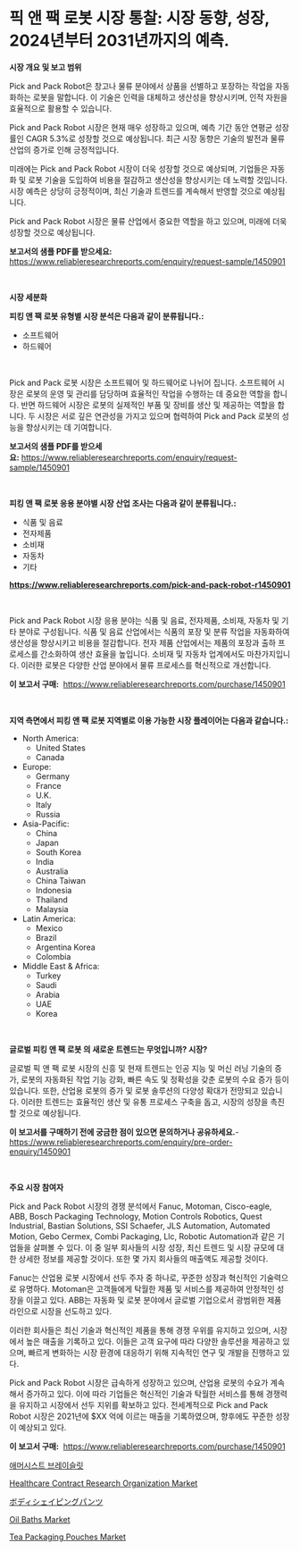 <p><h1>픽 앤 팩 로봇 시장 통찰: 시장 동향, 성장, 2024년부터 2031년까지의 예측.</h1></p><p><strong>시장 개요 및 보고 범위</strong></p>
<p><p>Pick and Pack Robot은 창고나 물류 분야에서 상품을 선별하고 포장하는 작업을 자동화하는 로봇을 말합니다. 이 기술은 인력을 대체하고 생산성을 향상시키며, 인적 자원을 효율적으로 활용할 수 있습니다. </p><p>Pick and Pack Robot 시장은 현재 매우 성장하고 있으며, 예측 기간 동안 연평균 성장률인 CAGR 5.3%로 성장할 것으로 예상됩니다. 최근 시장 동향은 기술의 발전과 물류 산업의 증가로 인해 긍정적입니다. </p><p>미래에는 Pick and Pack Robot 시장이 더욱 성장할 것으로 예상되며, 기업들은 자동화 및 로봇 기술을 도입하여 비용을 절감하고 생산성을 향상시키는 데 노력할 것입니다. 시장 예측은 상당히 긍정적이며, 최신 기술과 트렌드를 계속해서 반영할 것으로 예상됩니다. </p><p>Pick and Pack Robot 시장은 물류 산업에서 중요한 역할을 하고 있으며, 미래에 더욱 성장할 것으로 예상됩니다.</p></p>
<p><strong>보고서의 샘플 PDF를 받으세요:</strong> <a href="https://www.reliableresearchreports.com/enquiry/request-sample/1450901">https://www.reliableresearchreports.com/enquiry/request-sample/1450901</a></p>
<p>&nbsp;</p>
<p><strong>시장 세분화</strong></p>
<p><strong>피킹 앤 팩 로봇 유형별 시장 분석은 다음과 같이 분류됩니다.:</strong></p>
<p><ul><li>소프트웨어</li><li>하드웨어</li></ul></p>
<p>&nbsp;</p>
<p><p>Pick and Pack 로봇 시장은 소프트웨어 및 하드웨어로 나뉘어 집니다. 소프트웨어 시장은 로봇의 운영 및 관리를 담당하며 효율적인 작업을 수행하는 데 중요한 역할을 합니다. 반면 하드웨어 시장은 로봇의 실제적인 부품 및 장비를 생산 및 제공하는 역할을 합니다. 두 시장은 서로 깊은 연관성을 가지고 있으며 협력하여 Pick and Pack 로봇의 성능을 향상시키는 데 기여합니다.</p></p>
<p><strong>보고서의 샘플 PDF를 받으세요:</strong>&nbsp;<a href="https://www.reliableresearchreports.com/enquiry/request-sample/1450901">https://www.reliableresearchreports.com/enquiry/request-sample/1450901</a></p>
<p>&nbsp;</p>
<p><strong> 피킹 앤 팩 로봇 응용 분야별 시장 산업 조사는 다음과 같이 분류됩니다.:</strong></p>
<p><ul><li>식품 및 음료</li><li>전자제품</li><li>소비재</li><li>자동차</li><li>기타</li></ul></p>
<p><strong><a href="https://www.reliableresearchreports.com/pick-and-pack-robot-r1450901">https://www.reliableresearchreports.com/pick-and-pack-robot-r1450901</a></strong></p>
<p>&nbsp;</p>
<p><p>Pick and Pack Robot 시장 응용 분야는 식품 및 음료, 전자제품, 소비재, 자동차 및 기타 분야로 구성됩니다. 식품 및 음료 산업에서는 식품의 포장 및 분류 작업을 자동화하여 생산성을 향상시키고 비용을 절감합니다. 전자 제품 산업에서는 제품의 포장과 출하 프로세스를 간소화하여 생산 효율을 높입니다. 소비재 및 자동차 업계에서도 마찬가지입니다. 이러한 로봇은 다양한 산업 분야에서 물류 프로세스를 혁신적으로 개선합니다.</p></p>
<p><strong>이 보고서 구매:</strong>&nbsp; <a href="https://www.reliableresearchreports.com/purchase/1450901">https://www.reliableresearchreports.com/purchase/1450901</a></p>
<p>&nbsp;</p>
<p><strong>지역 측면에서 피킹 앤 팩 로봇 지역별로 이용 가능한 시장 플레이어는 다음과 같습니다.:</strong></p>
<p><ul>
    <li>
        North America:
        <ul>
            <li>United States</li>
            <li>Canada</li>
        </ul>
    </li>
    <li>
        Europe:
        <ul>
            <li>Germany</li>
            <li>France</li>
            <li>U.K.</li>
            <li>Italy</li>
            <li>Russia</li>
        </ul>
    </li>
    <li>
        Asia-Pacific:
        <ul>
            <li>China</li>
            <li>Japan</li>
            <li>South Korea</li>
            <li>India</li>
            <li>Australia</li>
            <li>China Taiwan</li>
            <li>Indonesia</li>
            <li>Thailand</li>
            <li>Malaysia</li>
        </ul>
    </li>
    <li>
        Latin America:
        <ul>
            <li>Mexico</li>
            <li>Brazil</li>
            <li>Argentina Korea</li>
            <li>Colombia</li>
        </ul>
    </li>
    <li>
        Middle East & Africa:
        <ul>
            <li>Turkey</li>
            <li>Saudi</li>
            <li>Arabia</li>
            <li>UAE</li>
            <li>Korea</li>
        </ul>
    </li>
    </ul></p>
<p>&nbsp;</p>
<p><strong>글로벌 피킹 앤 팩 로봇 의 새로운 트렌드는 무엇입니까? 시장?</strong></p>
<p><p>글로벌 픽 앤 팩 로봇 시장의 신흥 및 현재 트렌드는 인공 지능 및 머신 러닝 기술의 증가, 로봇의 자동화된 작업 기능 강화, 빠른 속도 및 정확성을 갖춘 로봇의 수요 증가 등이 있습니다. 또한, 산업용 로봇의 증가 및 로봇 솔루션의 다양성 확대가 전망되고 있습니다. 이러한 트렌드는 효율적인 생산 및 유통 프로세스 구축을 돕고, 시장의 성장을 촉진할 것으로 예상됩니다.</p></p>
<p><strong>이 보고서를 구매하기 전에 궁금한 점이 있으면 문의하거나 공유하세요.</strong>- <a href="https://www.reliableresearchreports.com/enquiry/pre-order-enquiry/1450901">https://www.reliableresearchreports.com/enquiry/pre-order-enquiry/1450901</a></p>
<p>&nbsp;</p>
<p><strong>주요 시장 참여자</strong></p>
<p><p>Pick and Pack Robot 시장의 경쟁 분석에서 Fanuc, Motoman, Cisco-eagle, ABB, Bosch Packaging Technology, Motion Controls Robotics, Quest Industrial, Bastian Solutions, SSI Schaefer, JLS Automation, Automated Motion, Gebo Cermex, Combi Packaging, Llc, Robotic Automation과 같은 기업들을 살펴볼 수 있다. 이 중 일부 회사들의 시장 성장, 최신 트렌드 및 시장 규모에 대한 상세한 정보를 제공할 것이다. 또한 몇 가지 회사들의 매출액도 제공할 것이다. </p><p>Fanuc는 산업용 로봇 시장에서 선두 주자 중 하나로, 꾸준한 성장과 혁신적인 기술력으로 유명하다. Motoman은 고객들에게 탁월한 제품 및 서비스를 제공하여 안정적인 성장을 이끌고 있다. ABB는 자동화 및 로봇 분야에서 글로벌 기업으로서 광범위한 제품 라인으로 시장을 선도하고 있다.</p><p>이러한 회사들은 최신 기술과 혁신적인 제품을 통해 경쟁 우위를 유지하고 있으며, 시장에서 높은 매출을 기록하고 있다. 이들은 고객 요구에 따라 다양한 솔루션을 제공하고 있으며, 빠르게 변화하는 시장 환경에 대응하기 위해 지속적인 연구 및 개발을 진행하고 있다.</p><p>Pick and Pack Robot 시장은 급속하게 성장하고 있으며, 산업용 로봇의 수요가 계속해서 증가하고 있다. 이에 따라 기업들은 혁신적인 기술과 탁월한 서비스를 통해 경쟁력을 유지하고 시장에서 선두 지위를 확보하고 있다. 전세계적으로 Pick and Pack Robot 시장은 2021년에 $XX 억에 이르는 매출을 기록하였으며, 향후에도 꾸준한 성장이 예상되고 있다.</p></p>
<p><strong>이 보고서 구매:</strong>&nbsp;&nbsp;<a href="https://www.reliableresearchreports.com/purchase/1450901">https://www.reliableresearchreports.com/purchase/1450901</a></p>
<p><p><a href="https://github.com/vs019sa3m8x/Market-Research-Report-List-1/blob/main/216392920600.md">애머시스트 브레이슬릿</a></p><p><a href="https://issuu.com/reportprime-2/docs/healthcare-contract-research-organization-market-s">Healthcare Contract Research Organization Market</a></p><p><a href="https://github.com/DonaldShaw1965/Market-Research-Report-List-1/blob/main/794391422515.md">ボディシェイピングパンツ</a></p><p><a href="https://github.com/mauripalmi/Market-Research-Report-List-2/blob/main/oil-baths-market.md">Oil Baths Market</a></p><p><a href="https://issuu.com/reportprime-2/docs/tea-packaging-pouches-market-size-2030.pptx">Tea Packaging Pouches Market</a></p></p>